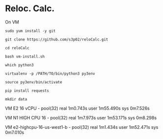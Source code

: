 # Reloc. Calc.

On VM

```sudo yum install -y git```

```git clone https://github.com/s3p02/reloCalc.git```

```cd reloCalc```

```bash vm-install.sh```

```which python3```

```virtualenv -p /PATH/TO/bin/python3 py3env```

```source py3env/bin/activate```

```pip install requests```

```mkdir data```

VM E2 16 vCPU - pool(32)
real    1m0.743s
user    1m55.490s
sys     0m7.526s

VM N1 HIGH CPU 16 - pool(32)
real    1m7.973s
user    1m53.171s
sys     0m8.298s

VM e2-highcpu-16-us-west1-b - pool(32)
real    1m1.434s
user    1m52.471s
sys     0m7.010s
